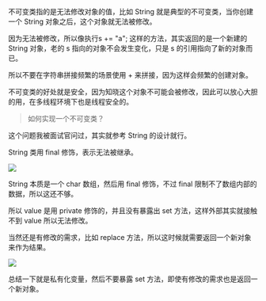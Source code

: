 不可变类指的是无法修改对象的值，比如 String 就是典型的不可变类，当你创建一个 String 对象之后，这个对象就无法被修改。

因为无法被修改，所以像执行s += "a"; 这样的方法，其实返回的是一个新建的 String 对象，老的 s 指向的对象不会发生变化，只是 s 的引用指向了新的对象而已。

所以不要在字符串拼接频繁的场景使用 + 来拼接，因为这样会频繁的创建对象。

不可变类的好处就是安全，因为知晓这个对象不可能会被修改，因此可以放心大胆的用，在多线程环境下也是线程安全的。

> 如何实现一个不可变类？

这个问题我被面试官问过，其实就参考 String 的设计就行。

String 类用 final 修饰，表示无法被继承。

![](https://pic.code-nav.cn/mianshiya/question_picture/1772087337535152129/image-20210228112501169_mianshiya.png)

String 本质是一个 char 数组，然后用 final 修饰，不过 final 限制不了数组内部的数据，所以这还不够。

所以 value 是用 private 修饰的，并且没有暴露出 set 方法，这样外部其实就接触不到 value 所以无法修改。

当然还是有修改的需求，比如 replace 方法，所以这时候就需要返回一个新对象来作为结果。

![](https://pic.code-nav.cn/mianshiya/question_picture/1772087337535152129/image-20210228112521363_mianshiya.png)

总结一下就是私有化变量，然后不要暴露 set 方法，即使有修改的需求也是返回一个新对象。
